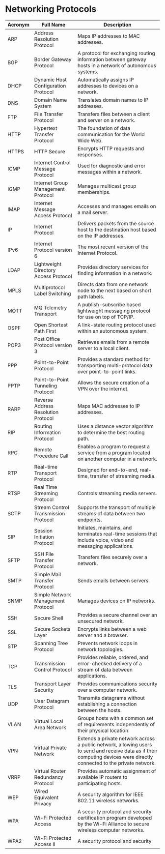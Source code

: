 # Networking Protocols

| Acronym | Full Name                          | Description                                                                                   |
|---------|------------------------------------|-----------------------------------------------------------------------------------------------|
| ARP     | Address Resolution Protocol        | Maps IP addresses to MAC addresses.                                                           |
| BGP     | Border Gateway Protocol            | A protocol for exchanging routing information between gateway hosts in a network of autonomous systems. |
| DHCP    | Dynamic Host Configuration Protocol| Automatically assigns IP addresses to devices on a network.                                   |
| DNS     | Domain Name System                 | Translates domain names to IP addresses.                                                      |
| FTP     | File Transfer Protocol             | Transfers files between a client and server on a network.                                     |
| HTTP    | Hypertext Transfer Protocol        | The foundation of data communication for the World Wide Web.                                  |
| HTTPS   | HTTP Secure                        | Encrypts HTTP requests and responses.                                                         |
| ICMP    | Internet Control Message Protocol  | Used for diagnostic and error messages within a network.                                      |
| IGMP    | Internet Group Management Protocol | Manages multicast group memberships.                                                          |
| IMAP    | Internet Message Access Protocol   | Accesses and manages emails on a mail server.                                                 |
| IP      | Internet Protocol                  | Delivers packets from the source host to the destination host based on the IP addresses.      |
| IPv6    | Internet Protocol version 6        | The most recent version of the Internet Protocol.                                             |
| LDAP    | Lightweight Directory Access Protocol| Provides directory services for finding information in a network.                            |
| MPLS    | Multiprotocol Label Switching      | Directs data from one network node to the next based on short path labels.                    |
| MQTT    | MQ Telemetry Transport             | A publish-subscribe based lightweight messaging protocol for use on top of TCP/IP.            |
| OSPF    | Open Shortest Path First           | A link-state routing protocol used within an autonomous system.                               |
| POP3    | Post Office Protocol version 3     | Retrieves emails from a remote server to a local client.                                      |
| PPP     | Point-to-Point Protocol            | Provides a standard method for transporting multi-protocol data over point-to-point links.    |
| PPTP    | Point-to-Point Tunneling Protocol  | Allows the secure creation of a VPN over the internet.                                        |
| RARP    | Reverse Address Resolution Protocol| Maps MAC addresses to IP addresses.                                                           |
| RIP     | Routing Information Protocol       | Uses a distance vector algorithm to determine the best routing path.                          |
| RPC     | Remote Procedure Call              | Enables a program to request a service from a program located on another computer in a network. |
| RTP     | Real-time Transport Protocol       | Designed for end-to-end, real-time, transfer of streaming media.                              |
| RTSP    | Real Time Streaming Protocol       | Controls streaming media servers.                                                             |
| SCTP    | Stream Control Transmission Protocol| Supports the transport of multiple streams of data between two endpoints.                     |
| SIP     | Session Initiation Protocol        | Initiates, maintains, and terminates real-time sessions that include voice, video and messaging applications. |
| SFTP    | SSH File Transfer Protocol         | Transfers files securely over a network.                                                      |
| SMTP    | Simple Mail Transfer Protocol      | Sends emails between servers.                                                                 |
| SNMP    | Simple Network Management Protocol | Manages devices on IP networks.                                                               |
| SSH     | Secure Shell                       | Provides a secure channel over an unsecured network.                                          |
| SSL     | Secure Sockets Layer               | Encrypts links between a web server and a browser.                                            |
| STP     | Spanning Tree Protocol             | Prevents network loops in network topologies.                                                 |
| TCP     | Transmission Control Protocol      | Provides reliable, ordered, and error-checked delivery of a stream of data between applications. |
| TLS     | Transport Layer Security           | Provides communications security over a computer network.                                     |
| UDP     | User Datagram Protocol             | Transmits datagrams without establishing a connection between the hosts.                      |
| VLAN    | Virtual Local Area Network         | Groups hosts with a common set of requirements independently of their physical location.      |
| VPN     | Virtual Private Network            | Extends a private network across a public network, allowing users to send and receive data as if their computing devices were directly connected to the private network. |
| VRRP    | Virtual Router Redundancy Protocol | Provides automatic assignment of available IP routers to participating hosts.                 |
| WEP     | Wired Equivalent Privacy           | A security algorithm for IEEE 802.11 wireless networks.                                        |
| WPA     | Wi-Fi Protected Access             | A security protocol and security certification program developed by the Wi-Fi Alliance to secure wireless computer networks. |
| WPA2    | Wi-Fi Protected Access II          | A security protocol and security

